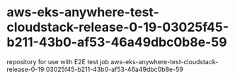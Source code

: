 # aws-eks-anywhere-test-cloudstack-release-0-19-03025f45-b211-43b0-af53-46a49dbc0b8e-59
repository for use with E2E test job aws-eks-anywhere-test-cloudstack-release-0-19:03025f45-b211-43b0-af53-46a49dbc0b8e-59
